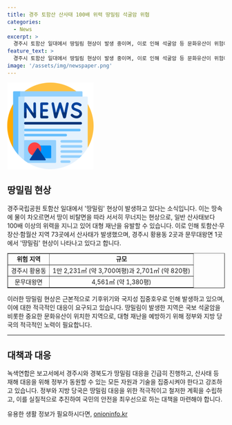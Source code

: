 ```yaml
---
title: 경주 토함산 산사태 100배 위력 땅밀림 석굴암 위협
categories:
  - News
excerpt: >
  경주시 토함산 일대에서 땅밀림 현상이 발생 중이며, 이로 인해 석굴암 등 문화유산이 위험에 처했다고 녹색연합이 보고했습니다. 땅밀림은 땅속에 물이 차오르면서 땅이 비탈면을 따라 서서히 무너지는 현상으로, 대형 재난을 유발할 수 있다고 합니다. 황용동과 문무대왕면 등에서 땅밀림이 발생하고 있으며, 토함산·무장산·함월산은 땅밀림에 취약한 상태라는 것이 전문가들의 설명입니다. 이에 대해 녹색연합은 정부와 지자체가 산사태를 비롯한 수해 대응을 위해 적극적으로 대책을 마련해야 한다고 촉구했습니다.
feature_text: >
  경주시 토함산 일대에서 땅밀림 현상이 발생 중이며, 이로 인해 석굴암 등 문화유산이 위험에 처했다고 녹색연합이 보고했습니다. 땅밀림은 땅속에 물이 차오르면서 땅이 비탈면을 따라 서서히 무너지는 현상으로, 대형 재난을 유발할 수 있다고 합니다. 황용동과 문무대왕면 등에서 땅밀림이 발생하고 있으며, 토함산·무장산·함월산은 땅밀림에 취약한 상태라는 것이 전문가들의 설명입니다. 이에 대해 녹색연합은 정부와 지자체가 산사태를 비롯한 수해 대응을 위해 적극적으로 대책을 마련해야 한다고 촉구했습니다.
image: '/assets/img/newspaper.png'
---
```


<p><img src="/assets/img/newspaper.png" alt="kimp 속보" /></p>

<h2 data-ke-size="size26">땅밀림 현상</h2>

<p data-ke-size="size16">경주국립공원 토함산 일대에서 '땅밀림' 현상이 발생하고 있다는 소식입니다. 이는 땅속에 물이 차오르면서 땅이 비탈면을 따라 서서히 무너지는 현상으로, 일반 산사태보다 100배 이상의 위력을 지니고 있어 대형 재난을 유발할 수 있습니다. 이로 인해 토함산·무장산·함월산 지역 73곳에서 산사태가 발생했으며, 경주시 황용동 2곳과 문무대왕면 1곳에서 '땅밀림' 현상이 나타나고 있다고 합니다.</p>

<table style="width: 100%;" border="1">
<tbody>
<tr>
<td style="text-align: center; height: 17px;"><b>위험 지역</b></td>
<td style="text-align: center; height: 17px;"><b>규모</b></td>
</tr>
<tr>
<td style="text-align: center; height: 17px;">경주시 황용동</td>
<td style="text-align: center; height: 17px;">1만 2,231㎡ (약 3,700여평)과 2,701㎡ (약 820평)</td>
</tr>
<tr>
<td style="text-align: center; height: 17px;">문무대왕면</td>
<td style="text-align: center; height: 17px;">4,561㎡ (약 1,380평)</td>
</tr>
</tbody>
</table>

<p data-ke-size="size16">이러한 땅밀림 현상은 근본적으로 기후위기와 국지성 집중호우로 인해 발생하고 있으며, 이에 대한 적극적인 대응이 요구되고 있습니다. 땅밀림이 발생한 지역은 국보 석굴암을 비롯한 중요한 문화유산이 위치한 지역으로, 대형 재난을 예방하기 위해 정부와 지방 당국의 적극적인 노력이 필요합니다.</p>

<hr>

<h2 data-ke-size="size26">대책과 대응</h2>

<p data-ke-size="size16">녹색연합은 보고서에서 경주시와 경북도가 땅밀림 대응을 긴급히 진행하고, 산사태 등 재해 대응을 위해 정부가 동원할 수 있는 모든 자원과 기술을 집중시켜야 한다고 강조하고 있습니다. 정부와 지방 당국은 땅밀림 대응을 위한 적극적이고 철저한 계획을 수립하고, 이를 실질적으로 추진하여 국민의 안전을 최우선으로 하는 대책을 마련해야 합니다.</p>
유용한 생활 정보가 필요하시다면, <a href="https://onioninfo.kr" rel="dofollow">onioninfo.kr</a>


